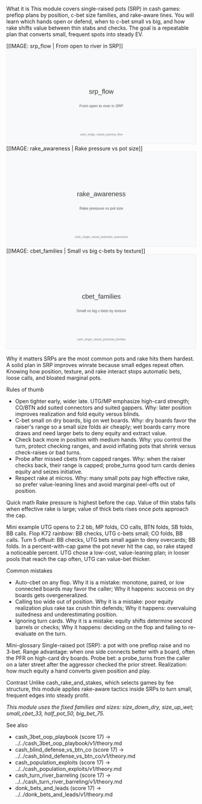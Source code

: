 What it is
This module covers single-raised pots (SRP) in cash games: preflop plans by position, c-bet size families, and rake-aware lines. You will learn which hands open or defend, when to c-bet small vs big, and how rake shifts value between thin stabs and checks. The goal is a repeatable plan that converts small, frequent spots into steady EV.

[[IMAGE: srp_flow | From open to river in SRP]]
![From open to river in SRP](images/srp_flow.svg)
[[IMAGE: rake_awareness | Rake pressure vs pot size]]
![Rake pressure vs pot size](images/rake_awareness.svg)
[[IMAGE: cbet_families | Small vs big c-bets by texture]]
![Small vs big c-bets by texture](images/cbet_families.svg)

Why it matters
SRPs are the most common pots and rake hits them hardest. A solid plan in SRP improves winrate because small edges repeat often. Knowing how position, texture, and rake interact stops automatic bets, loose calls, and bloated marginal pots.

Rules of thumb
- Open tighter early, wider late. UTG/MP emphasize high-card strength; CO/BTN add suited connectors and suited gappers. Why: later position improves realization and fold equity versus blinds.
- C-bet small on dry boards, big on wet boards. Why: dry boards favor the raiser's range so a small size folds air cheaply; wet boards carry more draws and need larger bets to deny equity and extract value.
- Check back more in position with medium hands. Why: you control the turn, protect checking ranges, and avoid inflating pots that shrink versus check-raises or bad turns.
- Probe after missed cbets from capped ranges. Why: when the raiser checks back, their range is capped; probe_turns good turn cards denies equity and seizes initiative.
- Respect rake at micros. Why: many small pots pay high effective rake, so prefer value-leaning lines and avoid marginal peel-offs out of position.

Quick math
Rake pressure is highest before the cap. Value of thin stabs falls when effective rake is large; value of thick bets rises once pots approach the cap.

Mini example
UTG opens to 2.2 bb, MP folds, CO calls, BTN folds, SB folds, BB calls.
Flop K72 rainbow: BB checks, UTG c-bets small; CO folds, BB calls.
Turn 5 offsuit: BB checks, UTG bets small again to deny overcards; BB folds.
In a percent-with-cap game the pot never hit the cap, so rake stayed a noticeable percent. UTG chose a low-cost, value-leaning plan; in looser pools that reach the cap often, UTG can value-bet thicker.

Common mistakes
- Auto-cbet on any flop. Why it is a mistake: monotone, paired, or low connected boards may favor the caller; Why it happens: success on dry boards gets overgeneralized.
- Calling too wide out of position. Why it is a mistake: poor equity realization plus rake tax crush thin defends; Why it happens: overvaluing suitedness and underestimating position.
- Ignoring turn cards. Why it is a mistake: equity shifts determine second barrels or checks; Why it happens: deciding on the flop and failing to re-evaluate on the turn.

Mini-glossary
Single-raised pot (SRP): a pot with one preflop raise and no 3-bet.
Range advantage: when one side connects better with a board, often the PFR on high-card dry boards.
Probe bet: a probe_turns from the caller on a later street after the aggressor checked the prior street.
Realization: how much equity a hand converts given position and play.

Contrast
Unlike cash_rake_and_stakes, which selects games by fee structure, this module applies rake-aware tactics inside SRPs to turn small, frequent edges into steady profit.

_This module uses the fixed families and sizes: size_down_dry, size_up_wet; small_cbet_33, half_pot_50, big_bet_75._

See also
- cash_3bet_oop_playbook (score 17) -> ../../cash_3bet_oop_playbook/v1/theory.md
- cash_blind_defense_vs_btn_co (score 17) -> ../../cash_blind_defense_vs_btn_co/v1/theory.md
- cash_population_exploits (score 17) -> ../../cash_population_exploits/v1/theory.md
- cash_turn_river_barreling (score 17) -> ../../cash_turn_river_barreling/v1/theory.md
- donk_bets_and_leads (score 17) -> ../../donk_bets_and_leads/v1/theory.md